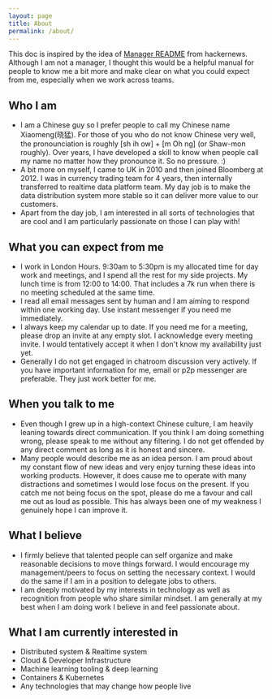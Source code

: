```yaml
---
layout: page
title: About
permalink: /about/
---
```


This doc is inspired by the idea of [Manager README](https://news.ycombinator.com/item?id=17001521) from hackernews. Although I am not a manager, I thought this would be a helpful manual for people to know me a bit more and make clear on what you could expect from me, especially when we work across teams.

## Who I am
- I am a Chinese guy so I prefer people to call my Chinese name Xiaomeng(晓猛). For those of you who do not know Chinese very well, the pronounciation is roughly [sh ih ow] + [m Oh ng] (or Shaw-mon roughly). Over years, I have developed a skill to know when people call my name no matter how they pronounce it. So no pressure. :)
- A bit more on myself, I came to UK in 2010 and then joined Bloomberg at 2012. I was in currency trading team for 4 years, then internally transferred to realtime data platform team. My day job is to make the data distribution system more stable so it can deliver more value to our customers.
- Apart from the day job, I am interested in all sorts of technologies that are cool and I am particularly passionate on those I can play with!

## What you can expect from me
- I work in London Hours. 9:30am to 5:30pm is my allocated time for day work and meetings, and I spend all the rest for my side projects. My lunch time is from 12:00 to 14:00. That includes a 7k run when there is no meeting scheduled at the same time.
- I read all email messages sent by human and I am aiming to respond within one working day. Use instant messenger if you need me immediately.
- I always keep my calendar up to date. If you need me for a meeting, please drop an invite at any empty slot. I acknowledge every meeting invite. I would tentatively accept it when I don't know my availability just yet.
- Generally I do not get engaged in chatroom discussion very actively. If you have important information for me, email or p2p messenger  are preferable. They just work better for me.

## When you talk to me
- Even though I grew up in a high-context Chinese culture, I am heavily leaning towards direct communication. If you think I am doing something wrong, please speak to me without any filtering. I do not get offended by any direct comment as long as it is honest and sincere.
- Many people would describe me as an idea person. I am proud about my constant flow of new ideas and very enjoy turning these ideas into working products. However, it does cause me to operate with many distractions and sometimes I would lose focus on the present. If you catch me not being focus on the spot, please do me a favour and call me out as loud as possible. This has always been one of my weakness I genuinely hope I can improve it.

## What I believe
- I firmly believe that talented people can self organize and make reasonable decisions to move things forward. I would encourage my management/peers to focus on setting the necessary context. I would do the same if I am in a position to delegate jobs to others.
- I am deeply motivated by my interests in technology as well as recognition from people who share similar mindset. I am generally at my best when I am doing work I believe in and feel passionate about.

## What I am currently interested in
- Distributed system & Realtime system
- Cloud & Developer Infrastructure
- Machine learning tooling & deep learning
- Containers & Kubernetes
- Any technologies that may change how people live


